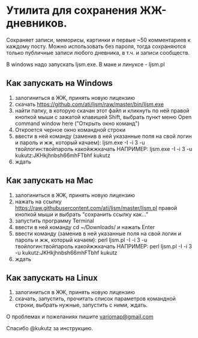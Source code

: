 # Утилита для сохранения ЖЖ-дневников.

Сохраняет записи, меморисы, картинки и первые ~50 комментариев к каждому посту.
Можно использовать без пароля, тогда сохраняются только публичные записи 
любого дневника, в т.ч. и записи сообществ.

В windows надо запускать ljsm.exe.
В маке и линуксе - ljsm.pl


## Как запускать на Windows 

1. залогиниться в ЖЖ, принять новую лицензию
2. скачать https://github.com/ati/ljsm/raw/master/bin/ljsm.exe
3. найти папку, в которую скачан этот файл и кликнуть по ней правой кнопкой мыши с зажатой клавишей Shift, выбрать пункт меню Open command window here ("Открыть окно команд")
4. Откроется черное окно командной строки
5. ввести в ней команду (заменив в ней указанные поля на свой логин и пароль и жж, который качаем):
ljsm.exe -I -i 3 -u твойлогин:твойпароль какойжжкачать
НАПРИМЕР:
ljsm.exe -I -i 3 -u kukutz:JKHkjhnbsh66mhFTbhf kukutz
6. ждать


## Как запускать на Mac 

1. залогиниться в ЖЖ, принять новую лицензию
2. нажать на ссылку https://raw.githubusercontent.com/ati/ljsm/master/ljsm.pl правой кнопкой мыши и выбрать "сохранить ссылку как..."
3. запустить программу Terminal
4. ввести в ней команду cd ~/Downloads/ и нажать Enter
5. ввести команду (заменив в ней указанные поля на свой логин и пароль и жж, который качаем):
perl ljsm.pl -I -i 3 -u твойлогин:твойпароль какойжжкачать
НАПРИМЕР:
perl ljsm.pl -I -i 3 -u kukutz:JKHkjhnbsh66mhFTbhf kukutz
6. ждать

## Как запускать на Linux 

1. залогиниться в ЖЖ, принять новую лицензию
2. скачать, запустить, прочитать список параметров командной строки, выбрать нужные, запустить с ними, ждать.

О проблемах и пожеланиях пишите variomap@gmail.com

Спасибо @kukutz за инструкцию.
